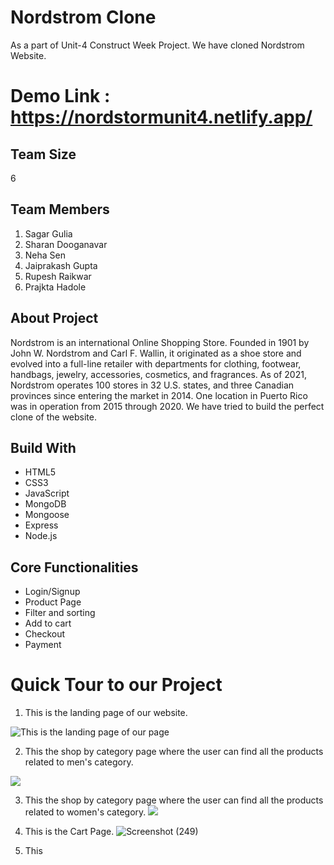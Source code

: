 # Nordstrom Clone
As a part of Unit-4 Construct Week Project. We have cloned Nordstrom Website.

# Demo Link : https://nordstormunit4.netlify.app/

## Team Size
6

## Team Members
1. Sagar Gulia
2. Sharan Dooganavar
3. Neha Sen
4. Jaiprakash Gupta
5. Rupesh Raikwar
6. Prajkta Hadole

## About Project
Nordstrom is an international Online Shopping Store. Founded in 1901 by John W. Nordstrom and Carl F. Wallin, it originated as a shoe store and evolved into a full-line retailer with departments for clothing, footwear, handbags, jewelry, accessories, cosmetics, and fragrances. As of 2021, Nordstrom operates 100 stores in 32 U.S. states, and three Canadian provinces since entering the market in 2014. One location in Puerto Rico was in operation from 2015 through 2020. We have tried to build the perfect clone of the website.

## Build With
* HTML5
* CSS3
* JavaScript
* MongoDB
* Mongoose
* Express
* Node.js
  
## Core Functionalities
* Login/Signup
* Product Page
* Filter and sorting
* Add to cart
* Checkout
* Payment

# Quick Tour to our Project
1. This is the landing page of our website.

![This is the landing page of our page](https://sagargulia.hashnode.dev/_next/image?url=https%3A%2F%2Fcdn.hashnode.com%2Fres%2Fhashnode%2Fimage%2Fupload%2Fv1648711219501%2FFvOwRRVml.png%3Fw%3D1600%26h%3D840%26fit%3Dcrop%26crop%3Dentropy%26auto%3Dcompress%2Cformat%26format%3Dwebp&w=1920&q=75)

2. This the shop by category page where the user can find all the products related to men's category.

![](https://cdn.hashnode.com/res/hashnode/image/upload/v1648662778688/YkK4BuOzK.png?auto=compress,format&format=webp)

3. This the shop by category page where the user can find all the products related to women's category.
![](https://cdn.hashnode.com/res/hashnode/image/upload/v1648662636897/0Hb15eW8J.png?auto=compress,format&format=webp)
4. This is the Cart Page.
![Screenshot (249)](https://user-images.githubusercontent.com/96072906/165318194-207b97f9-6d0e-4001-9a66-668db7c0833e.png)


4. This 



